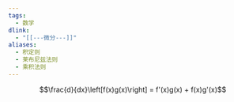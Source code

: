 ```yaml
---
tags:
  - 数学
dlink:
  - "[[---微分---]]"
aliases:
  - 积定则
  - 莱布尼兹法则
  - 乘积法则
---
```

$$\frac{d}{dx}\left[f(x)g(x)\right] = f'(x)g(x) + f(x)g'(x)$$